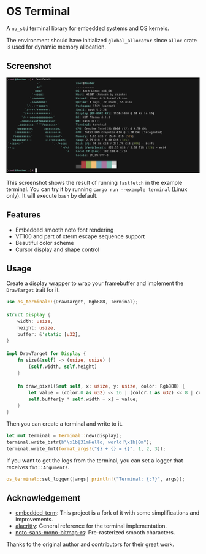 # OS Terminal

A `no_std` terminal library for embedded systems and OS kernels.

The environment should have initialized `global_allocator` since `alloc` crate is used for dynamic memory allocation.

## Screenshot

![](screenshot.png)

This screenshot shows the result of running `fastfetch` in the example terminal. You can try it by running `cargo run --example terminal` (Linux only). It will execute `bash` by default.

## Features

- Embedded smooth noto font rendering
- VT100 and part of xterm escape sequence support
- Beautiful color scheme
- Cursor display and shape control

## Usage

Create a display wrapper to wrap your framebuffer and implement the `DrawTarget` trait for it.

```rust
use os_terminal::{DrawTarget, Rgb888, Terminal};

struct Display {
    width: usize,
    height: usize,
    buffer: &'static [u32],
}

impl DrawTarget for Display {
    fn size(&self) -> (usize, usize) {
        (self.width, self.height)
    }

    fn draw_pixel(&mut self, x: usize, y: usize, color: Rgb888) {
        let value = (color.0 as u32) << 16 | (color.1 as u32) << 8 | color.2 as u32;
        self.buffer[y * self.width + x] = value;
    }
}
```

Then you can create a terminal and write to it.

```rust
let mut terminal = Terminal::new(display);
terminal.write_bstr(b"\x1b[31mHello, world!\x1b[0m");
terminal.write_fmt(format_args!("{} + {} = {}", 1, 2, 3));
```

If you want to get the logs from the terminal, you can set a logger that receives `fmt::Arguments`.

```rust
os_terminal::set_logger(|args| println!("Terminal: {:?}", args));
```

## Acknowledgement

- [embedded-term](https://github.com/rcore-os/embedded-term): This project is a fork of it with some simplifications and improvements.
- [alacritty](https://github.com/CyberFlameGO/alacritty): General reference for the terminal implementation.
- [noto-sans-mono-bitmap-rs](https://github.com/phip1611/noto-sans-mono-bitmap-rs): Pre-rasterized smooth characters.

Thanks to the original author and contributors for their great work.
